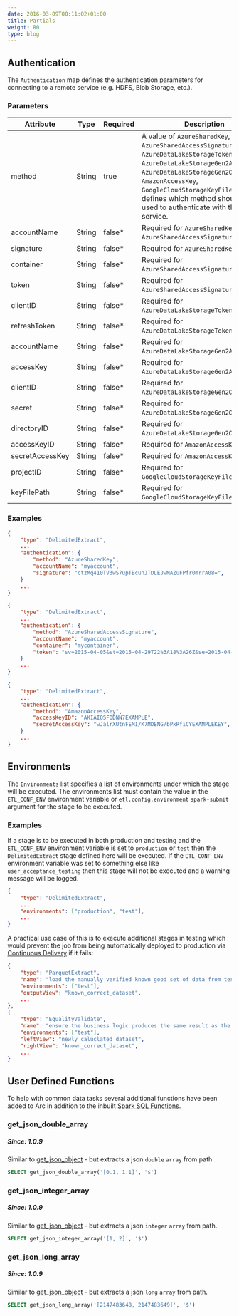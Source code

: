 ```yaml
---
date: 2016-03-09T00:11:02+01:00
title: Partials
weight: 80
type: blog
---
```


## Authentication

The `Authentication` map defines the authentication parameters for connecting to a remote service (e.g. HDFS, Blob Storage, etc.).

### Parameters

| Attribute | Type | Required | Description |
|-----------|------|----------|-------------|
|method|String|true|A value of `AzureSharedKey`, `AzureSharedAccessSignature`, `AzureDataLakeStorageToken`, `AzureDataLakeStorageGen2AccountKey`, `AzureDataLakeStorageGen2OAuth`, `AmazonAccessKey`, `GoogleCloudStorageKeyFile` which defines which method should be used to authenticate with the remote service.|
|accountName|String|false*|Required for `AzureSharedKey` and `AzureSharedAccessSignature`.|
|signature|String|false*|Required for `AzureSharedKey`.|
|container|String|false*|Required for `AzureSharedAccessSignature`.|
|token|String|false*|Required for `AzureSharedAccessSignature`.|
|clientID|String|false*|Required for `AzureDataLakeStorageToken`.|
|refreshToken|String|false*|Required for `AzureDataLakeStorageToken`.|
|accountName|String|false*|Required for `AzureDataLakeStorageGen2AccountKey`.|
|accessKey|String|false*|Required for `AzureDataLakeStorageGen2AccountKey`.|
|clientID|String|false*|Required for `AzureDataLakeStorageGen2OAuth`.|
|secret|String|false*|Required for `AzureDataLakeStorageGen2OAuth`.|
|directoryID|String|false*|Required for `AzureDataLakeStorageGen2OAuth`.|
|accessKeyID|String|false*|Required for `AmazonAccessKey`.|
|secretAccessKey|String|false*|Required for `AmazonAccessKey`.|
|projectID|String|false*|Required for `GoogleCloudStorageKeyFile`.|
|keyFilePath|String|false*|Required for `GoogleCloudStorageKeyFile`.|

### Examples

```json
{
    "type": "DelimitedExtract",
    ...
    "authentication": {
        "method": "AzureSharedKey",
        "accountName": "myaccount",
        "signature": "ctzMq410TV3wS7upTBcunJTDLEJwMAZuFPfr0mrrA08=",
    }
    ...
}
```

```json
{
    "type": "DelimitedExtract",
    ...
    "authentication": {
        "method": "AzureSharedAccessSignature",
        "accountName": "myaccount",
        "container": "mycontainer",
        "token": "sv=2015-04-05&st=2015-04-29T22%3A18%3A26Z&se=2015-04-30T02%3A23%3A26Z&sr=b&sp=rw&sip=168.1.5.60-168.1.5.70&spr=https&sig=Z%2FRHIX5Xcg0Mq2rqI3OlWTjEg2tYkboXr1P9ZUXDtkk%3D",
    }
    ...
}
```

```json
{
    "type": "DelimitedExtract",
    ...
    "authentication": {
        "method": "AmazonAccessKey",
        "accessKeyID": "AKIAIOSFODNN7EXAMPLE",
        "secretAccessKey": "wJalrXUtnFEMI/K7MDENG/bPxRfiCYEXAMPLEKEY",
    }
    ...
}
```

## Environments

The `Environments` list specifies a list of environments under which the stage will be executed. The environments list must contain the value in the `ETL_CONF_ENV` environment variable or `etl.config.environment` `spark-submit` argument for the stage to be executed.

### Examples

If a stage is to be executed in both production and testing and the `ETL_CONF_ENV` environment variable is set to `production` or `test` then the `DelimitedExtract` stage defined here will be executed. If the `ETL_CONF_ENV` environment variable was set to something else like `user_acceptance_testing` then this stage will not be executed and a warning message will be logged.

```json
{
    "type": "DelimitedExtract",
    ...
    "environments": ["production", "test"],
    ...
}
```

A practical use case of this is to execute additional stages in testing which would prevent the job from being automatically deployed to production via [Continuous Delivery](https://en.wikipedia.org/wiki/Continuous_delivery) if it fails:

```json
{
    "type": "ParquetExtract",
    "name": "load the manually verified known good set of data from testing", 
    "environments": ["test"],
    "outputView": "known_correct_dataset",
    ...
},
{
    "type": "EqualityValidate",
    "name": "ensure the business logic produces the same result as the known good set of data from testing", 
    "environments": ["test"],
    "leftView": "newly_caluclated_dataset",
    "rightView": "known_correct_dataset",
    ...
}
```


## User Defined Functions

To help with common data tasks several additional functions have been added to Arc in addition to the inbuilt [Spark SQL Functions](https://spark.apache.org/docs/latest/api/sql/index.html).

### get_json_double_array
##### Since: 1.0.9

Similar to [get_json_object](https://spark.apache.org/docs/latest/api/sql/index.html#get_json_object) - but extracts a json `double` `array` from path.

```sql
SELECT get_json_double_array('[0.1, 1.1]', '$')
```

### get_json_integer_array
##### Since: 1.0.9

Similar to [get_json_object](https://spark.apache.org/docs/latest/api/sql/index.html#get_json_object) - but extracts a json `integer` `array` from path.

```sql
SELECT get_json_integer_array('[1, 2]', '$')
```

### get_json_long_array
##### Since: 1.0.9

Similar to [get_json_object](https://spark.apache.org/docs/latest/api/sql/index.html#get_json_object) - but extracts a json `long` `array` from path.

```sql
SELECT get_json_long_array('[2147483648, 2147483649]', '$')
```